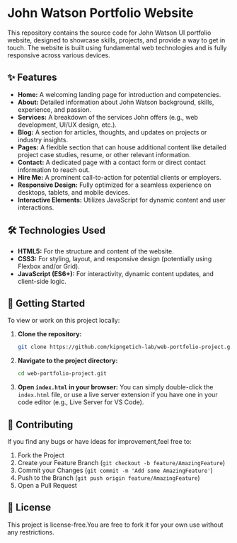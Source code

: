 # John Watson Portfolio Website

This repository contains the source code for John Watson UI portfolio website, designed to showcase  skills, projects, 
and provide a way to get in touch. The website is built using fundamental web technologies and is fully responsive across various devices.

## ✨ Features

*   **Home:** A welcoming landing page for introduction and competencies.
*   **About:** Detailed information about John Watson background, skills, experience, and passion.
*   **Services:** A breakdown of the services John offers (e.g., web development, UI/UX design, etc.).
*   **Blog:** A section for articles, thoughts, and updates on projects or industry insights.
*   **Pages:** A flexible section that can house additional content like detailed project case studies, resume, or other relevant information.
*   **Contact:** A dedicated page with a contact form or direct contact information to reach out.
*   **Hire Me:** A prominent call-to-action for potential clients or employers.
*   **Responsive Design:** Fully optimized for a seamless experience on desktops, tablets, and mobile devices.
*   **Interactive Elements:** Utilizes JavaScript for dynamic content and user interactions.

## 🛠️ Technologies Used

*   **HTML5:** For the structure and content of the website.
*   **CSS3:** For styling, layout, and responsive design (potentially using Flexbox and/or Grid).
*   **JavaScript (ES6+):** For interactivity, dynamic content updates, and client-side logic.

## 🚀 Getting Started

To view or work on this project locally:

1. **Clone the repository:**
    ```bash
    git clone https://github.com/kipngetich-lab/web-portfolio-project.git
    ```
2. **Navigate to the project directory:**
    ```bash
    cd web-portfolio-project.git
    ```
3. **Open `index.html` in your browser:**
    You can simply double-click the `index.html` file, or use a live server extension if you have one in your code editor (e.g., Live Server for VS Code).

## 🤝 Contributing

If you find any bugs or have ideas for improvement,feel free to:
1. Fork the Project
2. Create your Feature Branch (`git checkout -b feature/AmazingFeature`)
3. Commit your Changes (`git commit -m 'Add some AmazingFeature'`)
4. Push to the Branch (`git push origin feature/AmazingFeature`)
5. Open a Pull Request

## 📄 License

This project is license-free.You are free to fork it for your own use without any restrictions.